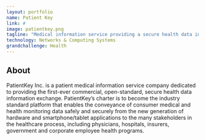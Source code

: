 ```yaml
---
layout: portfolio
name: Patient Key
link: #
image: patientkey.png
tagline: "Medical information service providing a secure health data information exchange."
technology: Networks & Computing Systems
grandchallenge: Health
---
```

## About

PatientKey Inc. is a patient medical information service company dedicated to providing the first-ever commercial, open-standard, secure health data information exchange. PatientKey’s charter is to become the industry standard platform that enables the conveyance of consumer medical and health monitoring data safely and securely from the new generation of hardware and smartphone/tablet applications to the many stakeholders in the healthcare process, including physicians, hospitals, insurers, government and corporate employee health programs.